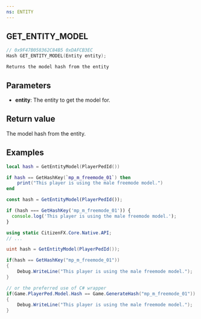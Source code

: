 ```yaml
---
ns: ENTITY
---
```

## GET_ENTITY_MODEL

```c
// 0x9F47B058362C84B5 0xDAFCB3EC
Hash GET_ENTITY_MODEL(Entity entity);
```

```
Returns the model hash from the entity
```

## Parameters
* **entity**: The entity to get the model for.

## Return value

The model hash from the entity.

## Examples

```lua
local hash = GetEntityModel(PlayerPedId())

if hash == GetHashKey(`mp_m_freemode_01`) then
    print("This player is using the male freemode model.")
end
```

```js
const hash = GetEntityModel(PlayerPedId());

if (hash === GetHashKey('mp_m_freemode_01')) {
  console.log('This player is using the male freemode model.');
}
```

```cs
using static CitizenFX.Core.Native.API;
// ...

uint hash = GetEntityModel(PlayerPedId());

if(hash == GetHashKey("mp_m_freemode_01"))
{
    Debug.WriteLine("This player is using the male freemode model.");
}

// or the preferred use of C# wrapper
if(Game.PlayerPed.Model.Hash == Game.GenerateHash("mp_m_freemode_01"))
{
    Debug.WriteLine("This player is using the male freemode model.");
}
```
